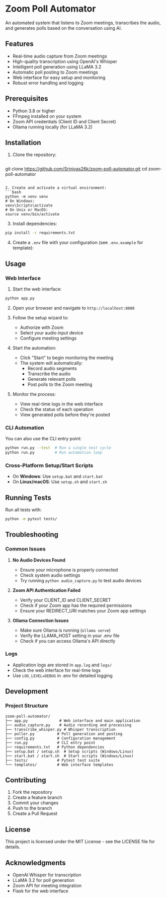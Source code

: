 # Zoom Poll Automator

An automated system that listens to Zoom meetings, transcribes the audio, and generates polls based on the conversation using AI.

## Features

- Real-time audio capture from Zoom meetings
- High-quality transcription using OpenAI's Whisper
- Intelligent poll generation using LLaMA 3.2
- Automatic poll posting to Zoom meetings
- Web interface for easy setup and monitoring
- Robust error handling and logging

## Prerequisites

- Python 3.8 or higher
- FFmpeg installed on your system
- Zoom API credentials (Client ID and Client Secret)
- Ollama running locally (for LLaMA 3.2)

## Installation

1. Clone the repository:
   ```bash
git clone https://github.com/Srinivas26k/zoom-poll-automator.git
cd zoom-poll-automator
   ```

2. Create and activate a virtual environment:
   ```bash
python -m venv venv
# On Windows:
venv\Scripts\activate
# On Unix or MacOS:
source venv/bin/activate
```

3. Install dependencies:
```bash
pip install -r requirements.txt
```

4. Create a `.env` file with your configuration (see `.env.example` for template):

## Usage

### Web Interface

1. Start the web interface:
```bash
python app.py
```

2. Open your browser and navigate to `http://localhost:8000`

3. Follow the setup wizard to:
   - Authorize with Zoom
   - Select your audio input device
   - Configure meeting settings

4. Start the automation:
   - Click "Start" to begin monitoring the meeting
   - The system will automatically:
     - Record audio segments
     - Transcribe the audio
     - Generate relevant polls
     - Post polls to the Zoom meeting

5. Monitor the process:
   - View real-time logs in the web interface
   - Check the status of each operation
   - View generated polls before they're posted

### CLI Automation

You can also use the CLI entry point:
```bash
python run.py --test  # Run a single test cycle
python run.py         # Run automation loop
```

### Cross-Platform Setup/Start Scripts

- On **Windows**: Use `setup.bat` and `start.bat`
- On **Linux/macOS**: Use `setup.sh` and `start.sh`

## Running Tests

Run all tests with:
```bash
python -m pytest tests/
```

## Troubleshooting

### Common Issues

1. **No Audio Devices Found**
   - Ensure your microphone is properly connected
   - Check system audio settings
   - Try running `python audio_capture.py` to test audio devices

2. **Zoom API Authentication Failed**
   - Verify your CLIENT_ID and CLIENT_SECRET
   - Check if your Zoom app has the required permissions
   - Ensure your REDIRECT_URI matches your Zoom app settings

3. **Ollama Connection Issues**
   - Make sure Ollama is running (`ollama serve`)
   - Verify the LLAMA_HOST setting in your .env file
   - Check if you can access Ollama's API directly

### Logs

- Application logs are stored in `app.log` and `logs/`
- Check the web interface for real-time logs
- Use `LOG_LEVEL=DEBUG` in .env for detailed logging

## Development

### Project Structure

```
zoom-poll-automator/
├── app.py              # Web interface and main application
├── audio_capture.py    # Audio recording and processing
├── transcribe_whisper.py # Whisper transcription
├── poller.py          # Poll generation and posting
├── config.py          # Configuration management
├── run.py             # CLI entry point
├── requirements.txt   # Python dependencies
├── setup.bat / setup.sh  # Setup scripts (Windows/Linux)
├── start.bat / start.sh  # Start scripts (Windows/Linux)
├── tests/             # Pytest test suite
└── templates/         # Web interface templates
```

## Contributing

1. Fork the repository
2. Create a feature branch
3. Commit your changes
4. Push to the branch
5. Create a Pull Request

## License

This project is licensed under the MIT License - see the LICENSE file for details.

## Acknowledgments

- OpenAI Whisper for transcription
- LLaMA 3.2 for poll generation
- Zoom API for meeting integration
- Flask for the web interface
